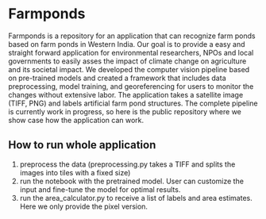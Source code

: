 # Farmponds

Farmponds is a repository for an application that can recognize farm ponds based on farm ponds in Western India. Our goal is to provide a easy and straight forward application for environmental researchers, NPOs and local governments to easily asses the impact of climate change on agriculture and its societal impact.  We developed the computer vision pipeline based on pre-trained models and created a framework that includes data preprocessing, model training, and georeferencing for users to monitor the changes without extensive labor. The application takes a satellite image (TIFF, PNG) and labels artificial farm pond structures. The complete pipeline is currently work in progress, so here is the public repository where we show case how the application can work.


## How to run whole application
1. preprocess the data (preprocessing.py takes a TIFF and splits the images into tiles with a fixed size)
2. run the notebook with the pretrained model. User can customize the input and fine-tune the model for optimal results.
3. run the area_calculator.py to receive a list of labels and area estimates. Here we only provide the pixel version.

